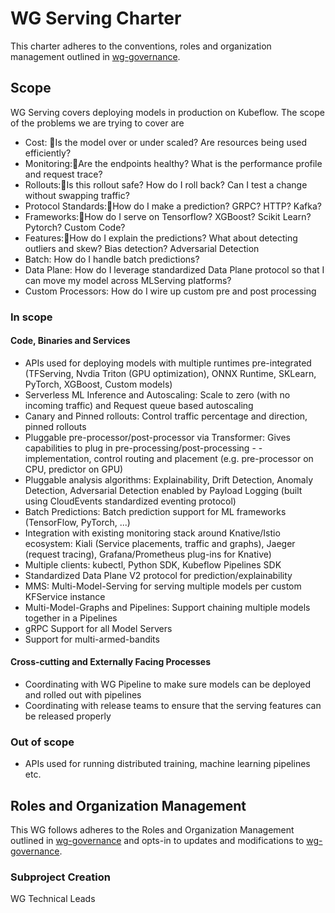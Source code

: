 # WG Serving Charter

This charter adheres to the conventions, roles and organization management outlined in [wg-governance].

## Scope

WG Serving covers deploying models in production on Kubeflow. The scope of the problems we are trying to cover are

- Cost: Is the model over or under scaled? Are resources being used efficiently?
- Monitoring:Are the endpoints healthy? What is the performance profile and request trace? 
- Rollouts:Is this rollout safe? How do I roll back? Can I test a change without swapping traffic?
- Protocol Standards:How do I make a prediction? GRPC? HTTP? Kafka?
- Frameworks:How do I serve on Tensorflow? XGBoost? Scikit Learn? Pytorch? Custom Code? 
- Features:How do I explain the predictions? What about detecting outliers and skew? Bias detection? Adversarial Detection
- Batch: How do I handle batch predictions? 
- Data Plane: How do I leverage standardized Data Plane protocol so that I can move my model across MLServing platforms?
- Custom Processors: How do I wire up custom pre and post processing

### In scope

#### Code, Binaries and Services

- APIs used for deploying models with multiple runtimes pre-integrated (TFServing, Nvdia Triton (GPU optimization), ONNX Runtime, SKLearn, PyTorch, XGBoost, Custom models)
- Serverless ML Inference and Autoscaling: Scale to zero (with no incoming traffic) and Request queue based autoscaling 
- Canary and Pinned rollouts: Control traffic percentage and direction, pinned rollouts
- Pluggable pre-processor/post-processor via Transformer: Gives capabilities to plug in pre-processing/post-processing - - implementation, control routing and placement (e.g. pre-processor on CPU, predictor on GPU)
- Pluggable analysis algorithms: Explainability, Drift Detection, Anomaly Detection, Adversarial Detection enabled by Payload Logging (built using CloudEvents standardized eventing protocol) 
- Batch Predictions: Batch prediction support for ML frameworks (TensorFlow, PyTorch, ...)
- Integration with existing monitoring stack around Knative/Istio ecosystem: Kiali (Service placements, traffic and graphs), Jaeger (request tracing), Grafana/Prometheus plug-ins for Knative)
- Multiple clients: kubectl, Python SDK, Kubeflow Pipelines SDK
- Standardized Data Plane V2 protocol for prediction/explainability
- MMS: Multi-Model-Serving for serving multiple models per custom KFService instance
- Multi-Model-Graphs and Pipelines: Support chaining multiple models together in a Pipelines
- gRPC Support for all Model Servers
- Support for multi-armed-bandits

#### Cross-cutting and Externally Facing Processes

- Coordinating with WG Pipeline to make sure models can be deployed and rolled out  with pipelines
- Coordinating with release teams to ensure that the serving features can be released properly

### Out of scope

- APIs used for running distributed training, machine learning pipelines etc.

## Roles and Organization Management

This WG follows adheres to the Roles and Organization Management outlined in [wg-governance]
and opts-in to updates and modifications to [wg-governance].

### Subproject Creation

WG Technical Leads

[wg-governance]: ../wg-governance.md
[wg-subprojects]: https://github.com/Kubeflow/community/blob/master/wg-YOURWG/README.md#subprojects
[Kubeflow Charter README]: https://github.com/Kubeflow/community/blob/master/committee-steering/governance/README.md